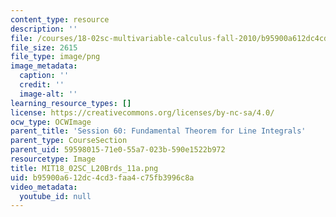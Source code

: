 ```yaml
---
content_type: resource
description: ''
file: /courses/18-02sc-multivariable-calculus-fall-2010/b95900a612dc4cd3faa4c75fb3996c8a_MIT18_02SC_L20Brds_11a.png
file_size: 2615
file_type: image/png
image_metadata:
  caption: ''
  credit: ''
  image-alt: ''
learning_resource_types: []
license: https://creativecommons.org/licenses/by-nc-sa/4.0/
ocw_type: OCWImage
parent_title: 'Session 60: Fundamental Theorem for Line Integrals'
parent_type: CourseSection
parent_uid: 59598015-71e0-55a7-023b-590e1522b972
resourcetype: Image
title: MIT18_02SC_L20Brds_11a.png
uid: b95900a6-12dc-4cd3-faa4-c75fb3996c8a
video_metadata:
  youtube_id: null
---
```

